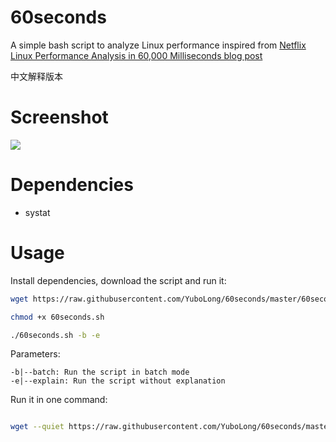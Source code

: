 # 60seconds
A simple bash script to analyze Linux performance inspired from [Netflix Linux Performance Analysis in 60,000 Milliseconds blog post](http://techblog.netflix.com/2015/11/linux-performance-analysis-in-60s.html)

中文解释版本
# Screenshot

![](http://i.imgbox.com/URQaM9tb.jpg)


# Dependencies
- systat

# Usage

Install dependencies, download the script and run it: 
``` bash
wget https://raw.githubusercontent.com/YuboLong/60seconds/master/60seconds.sh

chmod +x 60seconds.sh

./60seconds.sh -b -e
```
Parameters:

	-b|--batch: Run the script in batch mode
	-e|--explain: Run the script without explanation

Run it in one command:
``` bash 

wget --quiet https://raw.githubusercontent.com/YuboLong/60seconds/master/60seconds.sh -O 60seconds.sh; chmod +x ./60seconds.sh; ./60seconds.sh; rm -rf 60seconds.sh

```

